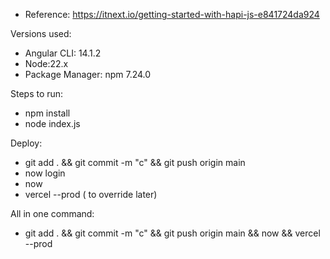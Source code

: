 - Reference: https://itnext.io/getting-started-with-hapi-js-e841724da924

Versions used:

- Angular CLI: 14.1.2
- Node:22.x
- Package Manager: npm 7.24.0

Steps to run:

- npm install
- node index.js

Deploy:

- git add . && git commit -m "c" && git push origin main
- now login
- now
- vercel --prod ( to override later)

All in one command:

- git add . && git commit -m "c" && git push origin main && now && vercel --prod
